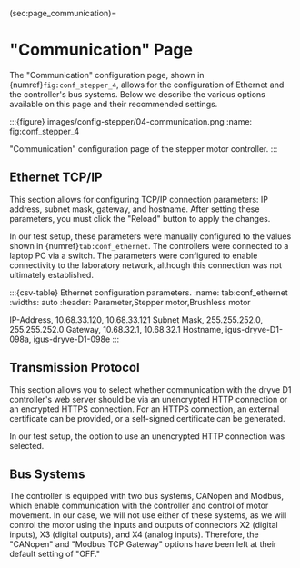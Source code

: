 (sec:page_communication)=
# "Communication" Page 

The "Communication" configuration page, shown in {numref}`fig:conf_stepper_4`, allows for the configuration of Ethernet and the controller's bus systems. Below we describe the various options available on this page and their recommended settings.

:::{figure} images/config-stepper/04-communication.png
:name: fig:conf_stepper_4

"Communication" configuration page of the stepper motor controller.
:::

## Ethernet TCP/IP

This section allows for configuring TCP/IP connection parameters: IP address, subnet mask, gateway, and hostname. After setting these parameters, you must click the "Reload" button to apply the changes.

In our test setup, these parameters were manually configured to the values shown in {numref}`tab:conf_ethernet`. The controllers were connected to a laptop PC via a switch. The parameters were configured to enable connectivity to the laboratory network, although this connection was not ultimately established.

:::{csv-table} Ethernet configuration parameters.
:name: tab:conf_ethernet
:widths: auto
:header: Parameter,Stepper motor,Brushless motor

IP-Address,  10.68.33.120,       10.68.33.121
Subnet Mask, 255.255.252.0,      255.255.252.0
Gateway,     10.68.32.1,         10.68.32.1
Hostname,    igus-dryve-D1-098a, igus-dryve-D1-098e
:::

## Transmission Protocol

This section allows you to select whether communication with the dryve D1 controller's web server should be via an unencrypted HTTP connection or an encrypted HTTPS connection. For an HTTPS connection, an external certificate can be provided, or a self-signed certificate can be generated.

In our test setup, the option to use an unencrypted HTTP connection was selected.

## Bus Systems

The controller is equipped with two bus systems, CANopen and Modbus, which enable communication with the controller and control of motor movement. In our case, we will not use either of these systems, as we will control the motor using the inputs and outputs of connectors X2 (digital inputs), X3 (digital outputs), and X4 (analog inputs). Therefore, the "CANopen" and "Modbus TCP Gateway" options have been left at their default setting of "OFF."
